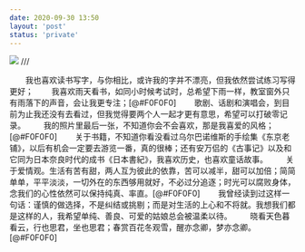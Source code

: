 ```yaml
---
date: 2020-09-30 13:50
layout: 'post'
status: 'private'
---
```

![](https://inz.oss-cn-beijing.aliyuncs.com/Images/Pixabay/take-it-easy-2015200_1920.jpg)
/// <audio src="https://inz.oss-cn-beijing.aliyuncs.com/Audios/128kbit/%E3%81%8D%E3%81%A3%E3%81%A8%E3%81%BE%E3%81%9F%E3%81%84%E3%81%A4%E3%81%8B.mp3"  autoplay loop></audio>

&emsp;&emsp;我也喜欢读书写字，与你相比，或许我的字并不漂亮，但我依然尝试练习写得更好；
&emsp;&emsp;我喜欢雨天看书，如同小时候考试时，总希望下雨一样，教室窗外只有雨落下的声音，会让我更专注；[@#F0F0F0]
&emsp;&emsp;歌剧、话剧和演唱会，到目前为止我还没有去看过，但我觉得要两个人一起才更有意思，希望可以打破零记录。
&emsp;&emsp;我的照片里最后一张，不知道你会不会喜欢，那是我喜爱的风格；[@#F0F0F0]
&emsp;&emsp;关于书籍，不知道你看没看过乌尔巴诺维斯的手绘集《东京老铺》，以后有机会一定要去游览一番，真的很棒；还有安万侣的《古事记》以及和它同为日本奈良时代的成书《日本書紀》，我喜欢历史，也喜欢童话故事。
&emsp;&emsp;关于爱情观。生活有苦有甜，两人互为彼此的依靠，苦可以减半，甜可以加倍；简简单单，平平淡淡，一切外在的东西够用就好，不必过分追逐；时光可以腐败身体，念我们的心性依然可以保持纯真、率直。[@#F0F0F0]
&emsp;&emsp;我曾经读到过这样一句话：谨慎的做选择，不是纠结或挑剔；而是对生活的上心和不将就。我想我们都是这样的人，我希望单纯、善良、可爱的姑娘总会被温柔以待。
&emsp;&emsp;晓看天色暮看云，行也思君，坐也思君；春赏百花冬观雪，醒亦念卿，梦亦念卿。[@#F0F0F0]
